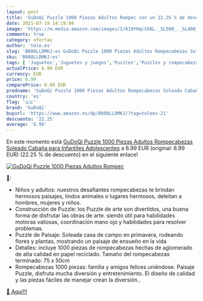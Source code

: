 ```yaml
---
layout: post
title: 'GuDoQi Puzzle 1000 Piezas Adultos Rompec con un 22.25 % de descuento'
date: 2021-07-19 14:19:04
image: 'https://m.media-amazon.com/images/I/619YHqcSXAL._SL500_._SL400_.jpg'
comments: true
category: ofertas
author: 'tole.es'
slug: 'B088LLDMKJ-es GuDoQi Puzzle 1000 Piezas Adultos Rompecabezas Soleado...'
sku: 'B088LLDMKJ-es'
tags: [ 'Juguetes','Juguetes y juegos','Puzzles','Puzzles y rompecabezas','gudoqi','puzzle','rompecabezas', ]
actualPrice: 6.99 EUR
currency: EUR
price: 6.99
comparePrice: 8.99 EUR
prodname: 'GuDoQi Puzzle 1000 Piezas Adultos Rompecabezas Soleado Cabaña para Infantiles Adolescentes'
country: 'es'
flag: '🇪🇸'
brand: 'GuDoQi'
buyurl: 'https://www.amazon.es/dp/B088LLDMKJ/?tag=tolees-21'
descuento: '22.25'
average: '6.99'
---
```


En este momento está [GuDoQi Puzzle 1000 Piezas Adultos Rompecabezas Soleado Cabaña para Infantiles Adolescentes](https://www.amazon.es/dp/B088LLDMKJ/?tag=tolees-21) a 6.99 EUR (original: 8.99 EUR) (22.25 %  de descuento) en el siguiente enlace!

[![GuDoQi Puzzle 1000 Piezas Adultos Rompec](https://m.media-amazon.com/images/I/619YHqcSXAL._SL500_._SL400_.jpg)](https://www.amazon.es/dp/B088LLDMKJ/?tag=tolees-21)

🔎:

- Niños y adultos: nuestros desafiantes rompecabezas te brindan hermosos paisajes, lindos animales o lugares hermosos, deleitan a hombres, mujeres y niños.
- Construcción de Puzzle: los Puzzle de arte son divertidos, una buena forma de disfrutar las obras de arte. siendo útil para habilidades motoras valiosas, coordinación mano ojo y habilidades para resolver problemas.
- Puzzle de Paisaje: Soleada casa de campo en primavera, rodeando flores y plantas, mostrando un paisaje de ensueño en la vida
- Detalles: incluye 1000 piezas de rompecabezas hechas de aglomerado de alta calidad en papel reciclado. Tamaño del rompecabezas terminado: 75 x 50cm
- Rompecabezas 1000 piezas: familia y amigos felices uniéndose. Paisaje Puzzle, disfruta mucha diversión y entretenimiento. El diseño de calidad y las piezas fáciles de manejar crean la diversión..

[🛒 Aquí!!!](https://www.amazon.es/dp/B088LLDMKJ/?tag=tolees-21)
